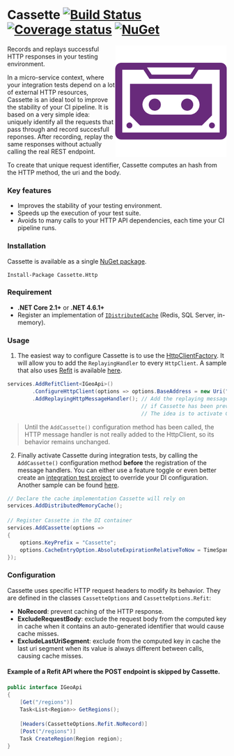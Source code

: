 # Cassette [![Build Status](https://lecaillon.visualstudio.com/Cassette-CI/_apis/build/status/Cassette-CI?branchName=master)](https://lecaillon.visualstudio.com/Cassette-CI/_build/latest?definitionId=6&branchName=master) [![Coverage status](https://img.shields.io/azure-devops/coverage/lecaillon/cassette-ci/6.svg?color=brightgreen)](https://lecaillon.visualstudio.com/Cassette-CI/_build/latest?definitionId=6&branchName=master) [![NuGet](https://buildstats.info/nuget/Cassette.Http)](https://www.nuget.org/packages/Cassette.Http)

<img align="right" width="256px" height="256px" src="https://raw.githubusercontent.com/lecaillon/Cassette/master/images/logo256.png">

Records and replays successful HTTP responses in your testing environment.

In a micro-service context, where your integration tests depend on a lot of external HTTP resources, Cassette is an ideal tool to improve the stability of your CI pipeline.
It is based on a very simple idea: uniquely identify all the requests that pass through and record succesfull reponses. After recording, replay the same responses without actually calling the real REST endpoint.

To create that unique request identifier, Cassette computes an hash from the HTTP method, the uri and the body.

### Key features
- Improves the stability of your testing environment.
- Speeds up the execution of your test suite.
- Avoids to many calls to your HTTP API dependencies, each time your CI pipeline runs.

### Installation
Cassette is available as a single [NuGet package](https://www.nuget.org/packages/Cassette.Http).

```
Install-Package Cassette.Http
```

### Requirement
- **.NET Core 2.1+** or **.NET 4.6.1+**
- Register an implementation of [`IDistributedCache`](https://docs.microsoft.com/en-us/aspnet/core/performance/caching/distributed) (Redis, SQL Server, in-memory).

### Usage
1. The easiest way to configure Cassette is to use the [HttpClientFactory](https://docs.microsoft.com/en-us/dotnet/standard/microservices-architecture/implement-resilient-applications/use-httpclientfactory-to-implement-resilient-http-requests). It will allow you to add the `ReplayingHandler` to every `HttpClient`. A sample that also uses [Refit](https://github.com/reactiveui/refit) is available [here](https://github.com/lecaillon/Cassette/blob/master/samples/AspNetCore.HttpClientFactory.QuickStart/Startup.cs).

```c#
services.AddRefitClient<IGeoApi>()
        .ConfigureHttpClient(options => options.BaseAddress = new Uri("https://geo.api.gouv.fr"))
        .AddReplayingHttpMessageHandler(); // Add the replaying message handler for the the IGeoApi, only
                                           // if Cassette has been previously registered by calling AddCassette().
                                           // The idea is to activate Cassette only during the integration tests.
```

> Until the `AddCassette()` configuration method has been called, the HTTP message handler is not really added to the HttpClient, so its behavior remains unchanged.

2. Finally activate Cassette during integration tests, by calling the `AddCassette()` configuration method **before** the registration of the message handlers. You can either use a feature toggle or even better create an [integration test project](https://docs.microsoft.com/en-us/aspnet/core/test/integration-tests) to override your DI configuration. Another sample can be found [here](https://github.com/lecaillon/Cassette/blob/master/test/Cassette.Tests/CustomWebApplicationFactory.cs).

```c#
// Declare the cache implementation Cassette will rely on
services.AddDistributedMemoryCache();

// Register Cassette in the DI container
services.AddCassette(options =>
{
    options.KeyPrefix = "Cassette";
    options.CacheEntryOption.AbsoluteExpirationRelativeToNow = TimeSpan.FromHours(1);
});
```

### Configuration
Cassette uses specific HTTP request headers to modify its behavior. They are defined in the classes `CassetteOptions` and `CassetteOptions.Refit`:
- **NoRecord**: prevent caching of the HTTP response.
- **ExcludeRequestBody**: exclude the request body from the computed key in cache when it contains an auto-generated identifier that would cause cache misses.
- **ExcludeLastUriSegment**: exclude from the computed key in cache the last uri segment when its value is always different between calls, causing cache misses.

#### Example of a Refit API where the POST endpoint is skipped by Cassette.
```c#
public interface IGeoApi
{
    [Get("/regions")]
    Task<List<Region>> GetRegions();

    [Headers(CassetteOptions.Refit.NoRecord)]
    [Post("/regions")]
    Task CreateRegion(Region region);
}
```
